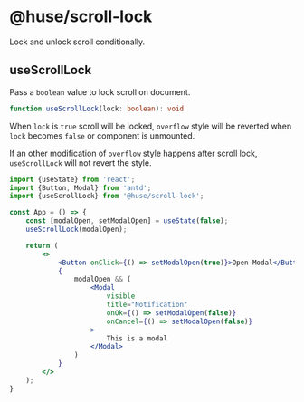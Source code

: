 # @huse/scroll-lock

Lock and unlock scroll conditionally.

## useScrollLock

Pass a `boolean` value to lock scroll on document.

```typescript
function useScrollLock(lock: boolean): void
```

When `lock` is `true` scroll will be locked, `overflow` style will be reverted when `lock` becomes `false` or component is unmounted.

If an other modification of `overflow` style happens after scroll lock, `useScrollLock` will not revert the style.

```jsx
import {useState} from 'react';
import {Button, Modal} from 'antd';
import {useScrollLock} from '@huse/scroll-lock';

const App = () => {
    const [modalOpen, setModalOpen] = useState(false);
    useScrollLock(modalOpen);

    return (
        <>
            <Button onClick={() => setModalOpen(true)}>Open Modal</Button>
            {
                modalOpen && (
                    <Modal
                        visible
                        title="Notification"
                        onOk={() => setModalOpen(false)}
                        onCancel={() => setModalOpen(false)}
                    >
                        This is a modal
                    </Modal>
                )
            }
        </>
    );
}
```
